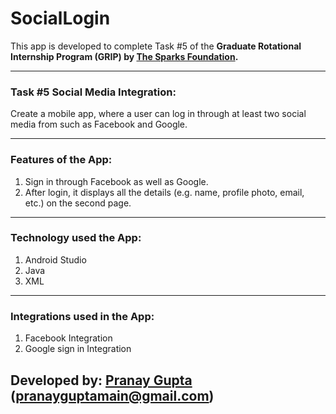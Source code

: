 # SocialLogin
 
This app is developed to complete Task #5 of the **Graduate Rotational Internship Program (GRIP) by [The Sparks Foundation](https://www.linkedin.com/company/the-sparks-foundation/).**
<hr>

### Task #5 Social Media Integration:
Create a mobile app, where a user can log in through at least two social media from such as Facebook and Google.

<hr>

### Features of the App:
1. Sign in through Facebook as well as Google.
2. After login, it displays all the details (e.g. name, profile photo, email, etc.) on the second page.

<hr>

### Technology used the App:
1. Android Studio
2. Java
3. XML

<hr>

### Integrations used in the App:
1. Facebook Integration
2. Google sign in Integration

## Developed by: [Pranay Gupta](https://www.linkedin.com/in/thepranaygupta/) (pranayguptamain@gmail.com)
